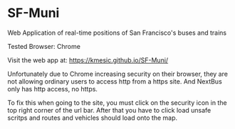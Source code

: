 # SF-Muni

Web Application of real-time positions of San Francisco's buses and trains

Tested Browser: Chrome

Visit the web app at: https://kmesic.github.io/SF-Muni/

Unfortunately due to Chrome increasing security on their browser, 
they are not allowing ordinary users to access http from a https site.
And NextBus only has http access, no https.

To fix this when going to the site, 
you must click on the security icon in the top right corner of the url bar.
After that you have to click load unsafe scritps and routes and vehicles 
should load onto the map.
